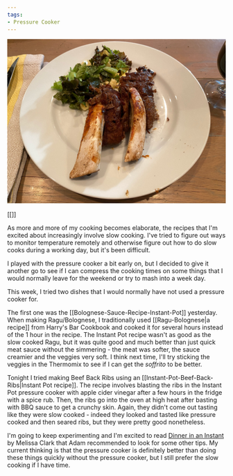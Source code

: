 ```yaml
---
tags:
- Pressure Cooker
---
```

![Instant Pot Beef Back Ribs](/images/recipes/instant-pot-beef-back-ribs-3.jpg)

[[]]

As more and more of my cooking becomes elaborate, the recipes that I'm excited about increasingly involve slow cooking. I've tried to figure out ways to monitor temperature remotely and otherwise figure out how to do slow cooks during a working day, but it's been difficult.

I played with the pressure cooker a bit early on, but I decided to give it another go to see if I can compress the cooking times on some things that I would normally leave for the weekend or try to mash into a week day.

This week, I tried two dishes that I would normally have not used a pressure cooker for.

The first one was the [[Bolognese-Sauce-Recipe-Instant-Pot]] yesterday. When making Ragu/Bolognese, I traditionally used [[Ragu-Bolognese|a recipe]] from Harry's Bar Cookbook and cooked it for several hours instead of the 1 hour in the recipe. The Instant Pot recipe wasn't as good as the slow cooked Ragu, but it was quite good and much better than just quick meat sauce without the simmering - the meat was softer, the sauce creamier and the veggies very soft. I think next time, I'll try sticking the veggies in the Thermomix to see if I can get the *soffrito* to be better.

Tonight I tried making Beef Back Ribs using an [[Instant-Pot-Beef-Back-Ribs|Instant Pot recipe]]. The recipe involves blasting the ribs in the Instant Pot pressure cooker with apple cider vinegar after a few hours in the fridge with a spice rub. Then, the ribs go into the oven at high heat after basting with BBQ sauce to get a crunchy skin. Again, they didn't come out tasting like they were slow cooked - indeed they looked and tasted like pressure cooked and then seared ribs, but they were pretty good nonetheless.

I'm going to keep experimenting and I'm excited to read [Dinner in an Instant](https://www.amazon.com/gp/product/1524762962/) by Melissa Clark that Adam recommended to look for some other tips. My current thinking is that the pressure cooker is definitely better than doing these things quickly without the pressure cooker, but I still prefer the slow cooking if I have time.